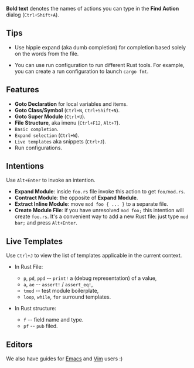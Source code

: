 **Bold text** denotes the names of actions you can type in the **Find Action**
  dialog (`Ctrl+Shift+A`).

## Tips

* Use hippie expand (aka dumb completion) for completion based solely on the
  words from the file.

* You can use run configuration to run different Rust tools. For example, you
  can create a run configuration to launch `cargo fmt`.


## Features

* **Goto Declaration** for local variables and items.
* **Goto Class/Symbol** (`Ctrl+N`, `Ctrl+Shift+N`).
* **Goto Super Module** (`Ctrl+U`).
* **File Structure**, aka imenu (`Ctrl+F12`, `Alt+7`).
* `Basic completion`.
* `Expand selection` (`Ctrl+W`).
* `Live templates` aka snippets (`Ctrl+J`).
* Run configurations.

## Intentions

Use `Alt+Enter` to invoke an intention.

* **Expand Module**: inside `foo.rs` file invoke this action to get `foo/mod.rs`.
* **Contract Module**: the opposite of **Expand Module**.
* **Extract Inline Module**: move `mod foo { ... }` to a separate file.
* **Create Module File**: if you have unresolved `mod foo;` this intention will create
  `foo.rs`. It's a convenient way to add a new Rust file: just type `mod bar;` and
  press `Alt+Enter`.

## Live Templates

Use `Ctrl+J` to view the list of templates applicable in the current context.

* In Rust File:
  - `p`, `pd`, `ppd` -- `print!` a (debug representation) of a value,
  - `a`, `ae` -- `assert!` / `assert_eq!`,
  - `tmod` -- test module boilerplate,
  - `loop`, `while`, `for` surround templates.

* In Rust structure:
  - `f` -- field name and type.
  - `pf` -- `pub` filed.


## Editors

We also have guides for [Emacs](Emacs.md) and [Vim](Vim.md) users :)
